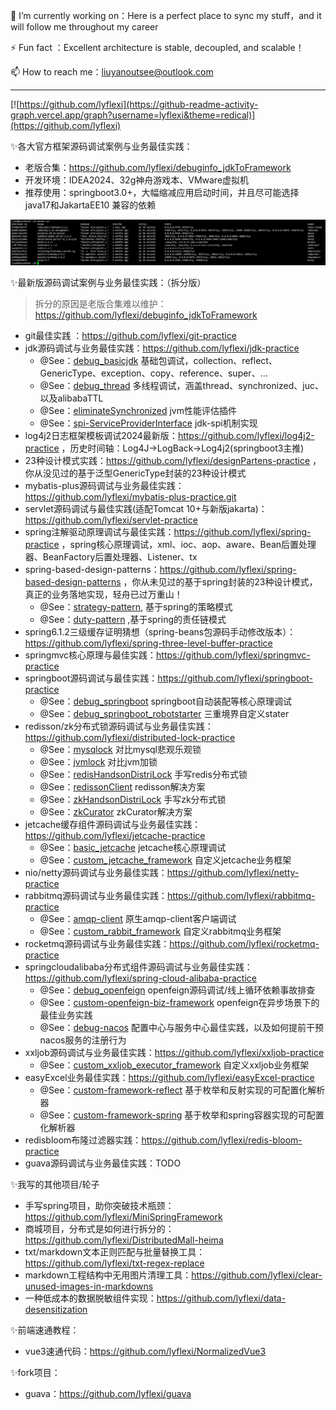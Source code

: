 

🔭 I’m currently working on：Here is a perfect place to sync my stuff，and it will follow me throughout my career

⚡ Fun fact ：Excellent architecture is stable, decoupled, and scalable！

📫 How to reach me：liuyanoutsee@outlook.com

---
[![https://github.com/lyflexi](https://github-readme-activity-graph.vercel.app/graph?username=lyflexi&theme=redical)](https://github.com/lyflexi)



<!--
**lyflexi/lyflexi** is a ✨ _special_ ✨ repository because its `README.md` (this file) appears on your GitHub profile.

Here are some ideas to get you started:

- 🔭 I’m currently working on ...
- 🌱 I’m currently learning ...
- 👯 I’m looking to collaborate on ...
- 🤔 I’m looking for help with ...
- 💬 Ask me about ...
- 📫 How to reach me: ...
- 😄 Pronouns: ...
- ⚡ Fun fact: ...
-->
✨各大官方框架源码调试案例与业务最佳实践：
- 老版合集：https://github.com/lyflexi/debuginfo_jdkToFramework
- 开发环境：IDEA2024、32g神舟游戏本、VMware虚拟机
- 推荐使用：springboot3.0+，大幅缩减应用启动时间，并且尽可能选择 java17和JakartaEE10 兼容的依赖

![image](./dockers-services.png)

✨最新版源码调试案例与业务最佳实践：（拆分版）
> 拆分的原因是老版合集难以维护：https://github.com/lyflexi/debuginfo_jdkToFramework
- git最佳实践 ：https://github.com/lyflexi/git-practice
- jdk源码调试与业务最佳实践：https://github.com/lyflexi/jdk-practice
  - @See：[debug_basicjdk](https://github.com/lyflexi/jdk-practice/tree/main/debug_basicjdk) 基础包调试，collection、reflect、GenericType、exception、copy、reference、super、...
  - @See：[debug_thread](https://github.com/lyflexi/jdk-practice/tree/main/debug_thread) 多线程调试，涵盖thread、synchronized、juc、以及alibabaTTL
  - @See：[eliminateSynchronized](https://github.com/lyflexi/jdk-practice/tree/main/eliminateSynchronized) jvm性能评估插件
  - @See：[spi-ServiceProviderInterface](https://github.com/lyflexi/jdk-practice/tree/main/spi-ServiceProviderInterface) jdk-spi机制实现
- log4j2日志框架模板调试2024最新版：https://github.com/lyflexi/log4j2-practice ，历史时间轴：Log4J->LogBack->Log4j2(springboot3主推)
- 23种设计模式实践：https://github.com/lyflexi/designPartens-practice ，你从没见过的基于泛型GenericType封装的23种设计模式
- mybatis-plus源码调试与业务最佳实践：https://github.com/lyflexi/mybatis-plus-practice.git
- servlet源码调试与最佳实践(适配Tomcat 10+与新版jakarta)：https://github.com/lyflexi/servlet-practice
- spring注解驱动原理调试与最佳实践：https://github.com/lyflexi/spring-practice ，spring核心原理调试，xml、ioc、aop、aware、Bean后置处理器、BeanFactory后置处理器、Listener、tx
- spring-based-design-patterns：https://github.com/lyflexi/spring-based-design-patterns ，你从未见过的基于spring封装的23种设计模式，真正的业务落地实现，轻舟已过万重山！
  - @See：[strategy-pattern](https://github.com/lyflexi/spring-based-design-patterns/tree/main/strategy-pattern), 基于spring的策略模式
  - @See：[duty-pattern](https://github.com/lyflexi/spring-based-design-patterns/tree/main/duty-pattern) ,基于spring的责任链模式
- spring6.1.2三级缓存证明猜想（spring-beans包源码手动修改版本）：https://github.com/lyflexi/spring-three-level-buffer-practice
- springmvc核心原理与最佳实践：https://github.com/lyflexi/springmvc-practice
- springboot源码调试与最佳实践：https://github.com/lyflexi/springboot-practice
  - @See：[debug_springboot](https://github.com/lyflexi/springboot-practice/tree/main/debug_springboot) springboot自动装配等核心原理调试
  - @See：[debug_springboot_robotstarter](https://github.com/lyflexi/springboot-practice/tree/main/debug_springboot_robotstarter) 三重境界自定义stater
- redisson/zk分布式锁源码调试与业务最佳实践：https://github.com/lyflexi/distributed-lock-practice
  - @See：[mysqlock](https://github.com/lyflexi/distributed-lock-practice/tree/main/mysqlock) 对比mysql悲观乐观锁
  - @See：[jvmlock](https://github.com/lyflexi/distributed-lock-practice/tree/main/jvmlock) 对比jvm加锁
  - @See：[redisHandsonDistriLock](https://github.com/lyflexi/distributed-lock-practice/tree/main/redisHandsonDistriLock) 手写redis分布式锁
  - @See：[redissonClient](https://github.com/lyflexi/distributed-lock-practice/tree/main/redissonClient) redisson解决方案
  - @See：[zkHandsonDistriLock](https://github.com/lyflexi/distributed-lock-practice/tree/main/zkHandsonDistriLock) 手写zk分布式锁
  - @See：[zkCurator](https://github.com/lyflexi/distributed-lock-practice/tree/main/zkCurator) zkCurator解决方案
- jetcache缓存组件源码调试与业务最佳实践：https://github.com/lyflexi/jetcache-practice
  - @See：[basic_jetcache](https://github.com/lyflexi/jetcache-practice/tree/main/basic_jetcache) jetcache核心原理调试
  - @See：[custom_jetcache_framework](https://github.com/lyflexi/jetcache-practice/tree/main/custom_jetcache_framework) 自定义jetcache业务框架
- nio/netty源码调试与业务最佳实践：https://github.com/lyflexi/netty-practice
- rabbitmq源码调试与业务最佳实践：https://github.com/lyflexi/rabbitmq-practice
  - @See：[amqp-client](https://github.com/lyflexi/rabbitmq-practice/tree/main/amqp-client) 原生amqp-client客户端调试
  - @See：[custom_rabbit_framework](https://github.com/lyflexi/rabbitmq-practice/tree/main/custom_rabbit_framework) 自定义rabbitmq业务框架
- rocketmq源码调试与业务最佳实践：https://github.com/lyflexi/rocketmq-practice
- springcloudalibaba分布式组件源码调试与业务最佳实践：https://github.com/lyflexi/spring-cloud-alibaba-practice
  - @See：[debug_openfeign](https://github.com/lyflexi/spring-cloud-alibaba-practice/tree/main/debug_openfeign) openfeign源码调试/线上循环依赖事故排查
  - @See：[custom-openfeign-biz-framework](https://github.com/lyflexi/spring-cloud-alibaba-practice/tree/main/custom-openfeign-biz-framework) openfeign在异步场景下的最佳业务实践
  - @See：[debug-nacos](https://github.com/lyflexi/spring-cloud-alibaba-practice/tree/main/debug-nacos) 配置中心与服务中心最佳实践，以及如何提前干预nacos服务的注册行为
- xxljob源码调试与业务最佳实践：https://github.com/lyflexi/xxljob-practice
  - @See：[custom_xxljob_executor_framework](https://github.com/lyflexi/xxljob-practice/tree/main/custom_xxljob_executor_framework) 自定义xxljob业务框架
- easyExcel业务最佳实践：https://github.com/lyflexi/easyExcel-practice
  - @See：[custom-framework-reflect](https://github.com/lyflexi/easyExcel-practice/tree/main/custom-framework-reflect) 基于枚举和反射实现的可配置化解析器
  - @See：[custom-framework-spring](https://github.com/lyflexi/easyExcel-practice/tree/main/custom-framework-spring) 基于枚举和spring容器实现的可配置化解析器
- redisbloom布隆过滤器实践：https://github.com/lyflexi/redis-bloom-practice
- guava源码调试与业务最佳实践：TODO

✨我写的其他项目/轮子
- 手写spring项目，助你突破技术瓶颈：https://github.com/lyflexi/MiniSpringFramework
- 商城项目，分布式是如何进行拆分的：https://github.com/lyflexi/DistributedMall-heima
- txt/markdown文本正则匹配与批量替换工具：https://github.com/lyflexi/txt-regex-replace
- markdown工程结构中无用图片清理工具：https://github.com/lyflexi/clear-unused-images-in-markdowns
- 一种低成本的数据脱敏组件实现：https://github.com/lyflexi/data-desensitization

✨前端速通教程：
- vue3速通代码：https://github.com/lyflexi/NormalizedVue3

✨fork项目：
- guava：https://github.com/lyflexi/guava
